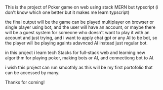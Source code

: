 This is the project of Poker game on web using stack MERN but typscript (i don't know which one better but it makes me learn typscript)

the final output will be the game can be played multiplayer on browser or single player using bot, and the user will have an account, or maybe there will be a guest system for someone who doesn't want to play it with an account and just trying, and i want to apply chat gpt or any AI to be bot, so the player will be playing againts adavnced AI instead just regular bot.

in this project i learn tech Stacks for full-stack web and learning new algorithm for playing poker, making bots or AI, and connectiong bot to AI.

i wish this project can run smoothly as this will be my first portofolio that can be accessed by many.

Thanks for coming! 
